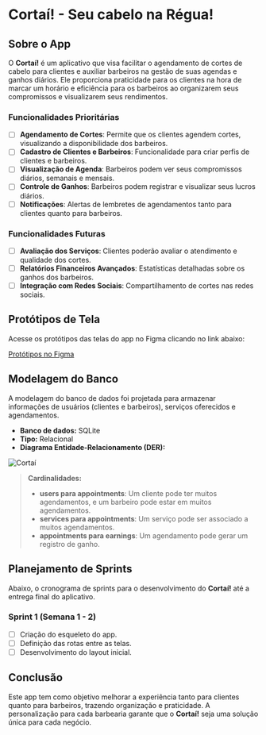# Cortaí! - Seu cabelo na Régua!

## Sobre o App
O **Cortaí!** é um aplicativo que visa facilitar o agendamento de cortes de cabelo para clientes e auxiliar barbeiros na gestão de suas agendas e ganhos diários. Ele proporciona praticidade para os clientes na hora de marcar um horário e eficiência para os barbeiros ao organizarem seus compromissos e visualizarem seus rendimentos.

### Funcionalidades Prioritárias
- [ ] **Agendamento de Cortes**: Permite que os clientes agendem cortes, visualizando a disponibilidade dos barbeiros.
- [ ] **Cadastro de Clientes e Barbeiros**: Funcionalidade para criar perfis de clientes e barbeiros.
- [ ] **Visualização de Agenda**: Barbeiros podem ver seus compromissos diários, semanais e mensais.
- [ ] **Controle de Ganhos**: Barbeiros podem registrar e visualizar seus lucros diários.
- [ ] **Notificações**: Alertas de lembretes de agendamentos tanto para clientes quanto para barbeiros.

### Funcionalidades Futuras
- [ ] **Avaliação dos Serviços**: Clientes poderão avaliar o atendimento e qualidade dos cortes.
- [ ] **Relatórios Financeiros Avançados**: Estatísticas detalhadas sobre os ganhos dos barbeiros.
- [ ] **Integração com Redes Sociais**: Compartilhamento de cortes nas redes sociais.

## Protótipos de Tela
Acesse os protótipos das telas do app no Figma clicando no link abaixo:

[Protótipos no Figma](https://www.figma.com)


## Modelagem do Banco
A modelagem do banco de dados foi projetada para armazenar informações de usuários (clientes e barbeiros), serviços oferecidos e agendamentos.

- **Banco de dados:** SQLite
- **Tipo:** Relacional
- **Diagrama Entidade-Relacionamento (DER):**

![Cortaí](https://github.com/user-attachments/assets/d9f416f9-7452-4a0a-9f6c-70ec8ece3897)

> **Cardinalidades:**
> - **users para appointments**: Um cliente pode ter muitos agendamentos, e um barbeiro pode estar em muitos agendamentos.
> - **services para appointments**: Um serviço pode ser associado a muitos agendamentos.
> - **appointments para earnings**: Um agendamento pode gerar um registro de ganho.

## Planejamento de Sprints
Abaixo, o cronograma de sprints para o desenvolvimento do **Cortaí!** até a entrega final do aplicativo.

### Sprint 1 (Semana 1 - 2)
- [ ] Criação do esqueleto do app.
- [ ] Definição das rotas entre as telas.
- [ ] Desenvolvimento do layout inicial.

## Conclusão
Este app tem como objetivo melhorar a experiência tanto para clientes quanto para barbeiros, trazendo organização e praticidade. A personalização para cada barbearia garante que o **Cortaí!** seja uma solução única para cada negócio.
